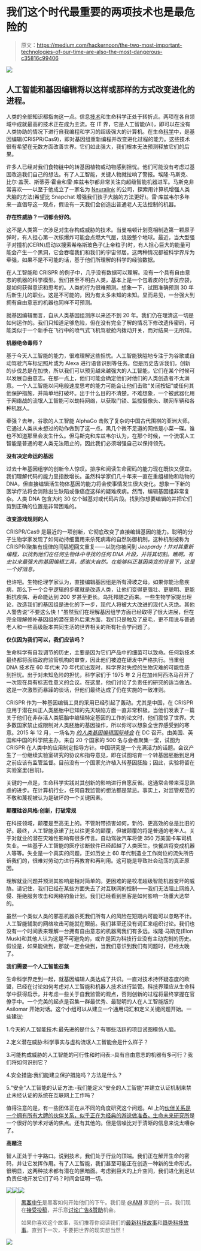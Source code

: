 # 我们这个时代最重要的两项技术也是最危险的

> 原文：<https://medium.com/hackernoon/the-two-most-important-technologies-of-our-time-are-also-the-most-dangerous-c35816c99406>

![](img/ff5441d656b45e878adfe3833f29cede.png)

## 人工智能和基因编辑将以这样或那样的方式改变进化的进程。

人类的全部知识都指向这一点。信息[技术](https://hackernoon.com/tagged/technologies)和生命科学正处于转折点。两项在各自领域中成就最高的技术正在成为主流。在 IT 界，它是人工智能(AI)，即可以在没有人类协助的情况下进行自我编程和学习的超级强大的计算机。在生命[科学](https://hackernoon.com/tagged/sciences)中，是基因编辑(CRISPR/Cas9)，即对基因组重新编程并改变进化过程的能力。这些技术很有希望在无数方面改善世界。它们如此强大，我们根本无法预测释放它们的后果。

许多人已经对我们食物链中的转基因植物或动物感到担忧。他们可能没有考虑过基因改造我们自己的想法。有了人工智能，关键人物就拉响了警报。埃隆·马斯克、比尔·盖茨、斯蒂芬·霍金和雷·库兹韦尔都非常关注向超级智能机器进军。马斯克非常喜欢——以至于他成立了一家名为 [Neuralink](https://www.neuralink.com/) 的公司，探索用计算机增强人类大脑的方法(希望比 Snapchat 增强我们孩子大脑的方法更好)。雷·库兹韦尔多年来一直倡导这一观点，假设有一天我们会创造出普通老人无法控制的机器。

**存在性威胁？一切都会好的。**

这不是人类第一次涉足对生存构成威胁的技术。当曼哈顿计划竞相制造第一颗原子弹时，有人担心第一次核爆炸可能会点燃大气层，烧毁整个地球。最近，当大型强子对撞机(CERN)启动以搜索希格斯玻色子(上帝粒子)时，有人担心巨大的能量可能会产生一个黑洞，它会吞噬我们和我们的宇宙邻居。这两种情况都被科学界斥为牵强，如果不是不可能的话，基于他们所理解的科学的经验数据。

在人工智能和 CRISPR 的例子中，几乎没有数据可以理解。没有一个具有自由意志的机器的科学模型。我们甚至不明白人类，基本上是一个包着皮的化学反应袋，是如何获得意识和思考的。人类的行为很难预测。想象一下，试图准确预测 30 年后新生儿的职业。这是不可能的，因为有太多未知的未知。显而易见，一台强大到拥有自由意志的机器也同样不可预测。

就基因编辑而言，自从人类基因组测序以来还不到 20 年。我们仍在理清这一切是如何运作的。我们只知道足够危险，但在没有完全了解的情况下修改遗传密码，可能类似于一个新手在飞行中的喷气式飞机驾驶舱内拨动开关，而对结果一无所知。

**机器绝命毒师？**

基于今天人工智能的能力，很难理解这些担忧。人工智能狭隘地专注于为谷歌或自动驾驶汽车标记照片或为 Alexa 进行语音识别等任务。但是历史告诉我们，创新的步伐总是在加快，所以我们可以预见越来越强大的人工智能，它们在某个时候可以发展自由意志。在那一点上，他们可能会确定他们对他们的人类创造者不太满意。一个人工智能以闪电般速度思考的能力可能会让他们击败“关闭按钮”或任何其他保护措施，并简单地打破坏。出于什么目的不清楚。不难想象，一个被武器化用于网络战的流氓人工智能可以劫持网络，以获取门锁、监控摄像头、联网车辆和各种机器人。

牵强？去年，谷歌的人工智能 AlphaGo 击败了复杂的中国古代围棋的亚洲大师。它通过人类从未想过的动作做到了这一点。黑几个微不足道的网络是小菜一碟。谁也不知道那里会发生什么。但马斯克和库兹韦尔认为，在那个时候，一个流氓人工智能是普通的老人类无法阻止的，因此我们必须增强自己以保持领先。

**没有决定命运的基因**

过去十年基因组学的创新令人惊叹。排序和阅读生命密码的能力现在既快又便宜。我们理解代码的能力呈指数增长。虽然科学家们几十年来一直在重组植物和动物的 DNA，但直接编辑活生物体基因的能力将会使事情发生很大变化。想象一下新的医学疗法将会消除出生缺陷或像癌症这样的疑难疾病。然而，编辑基因组非常复杂。人类 DNA 包含大约 30 亿个碱基对或代码片段。找到你想要编辑的并把它们剪到正确的位置是非常困难的。

**改变游戏规则的人**

CRISPR/Cas9 是最近的一项创新，它彻底改变了直接编辑基因的能力。聪明的分子生物学家发现了如何劫持细菌用来杀死病毒的自然防御机制，这种机制被称为 CRISPR(聚集有规律的间隔短回文重复——以防你被问到 *Jeopardy！并对其重新编程，以找到他们在任何生物体中寻找的任何 DNA 片段，并将其切割。瞧啊。有史以来最强大的基因编辑工具，感谢大自然。在能够纠正基因突变的背景下，这是一个好消息。*

也许吧。生物伦理学家认为，直接编辑基因组是所有滑坡之母。如果你能治愈疾病，那么下一个合乎逻辑的步骤就是改造人类，让他们变得更强壮、更聪明、更能抵抗疾病、寿命能达到 200 岁甚至更长。乌托邦随之而来。一些生物学家提出理论，改造我们的基因组是进化的下一步，现代人将被大大改进的现代人灭绝。其他人警告说“不要这么快！”虽然我们在理解基因组学方面已经取得了很大进展，但在完全理解修补基因组的潜在意外后果方面，我们只是触及了皮毛，更不用说与普通老人和一些高级版本共同生活的世界相关的所有社会学问题了。

**仅仅因为我们可以，我们应该吗？**

生命科学有自我调节的历史，主要是因为它们产品中的细菌可以致命。任何新技术最终都将面临政府监管机构的审查，因此他们被迫在研发中严格执行。当重组 DNA 技术在 60 年代末 70 年代初出现时，科学界对失控的生物灾难的可能性感到担忧。出于对未知危险的担忧，科学家们于 1975 年 2 月在加州阿西洛马召开了一次现在具有标志性意义的会议。在这里，他们讨论了负责任的研究的适当做法。这是一次激烈而暴躁的谈话，但他们最终达成了仍在实施的一致准则。

CRISPR 作为一种基因编辑工具的采用已经引起了轰动。尤其是中国，在 CRISPR 应用于潜在纠正人类胚胎中已知的先天缺陷方面一直非常积极。当他们发表了一篇关于他们在非存活人类胚胎中编辑特定基因的工作的论文时，他们震惊了世界。大多数国家禁止或限制对人类胚胎的基因操作，所以你可以想象全世界感受到的寒意。2015 年 12 月，一场名为 [*的人类基因编辑国际峰会*](http://nationalacademies.org/gene-editing/Gene-Edit-Summit/) 在 DC 召开。由美国、英国和中国的科学院主办，来自 20 个国家的 500 名与会者聚集一堂，试图为 CRISPR 在人类中的应用制定指导方针。中国研究是一个充满活力的话题。会议产生了一份继续实验室研究的协议和指导意见，即在试图培育一个转基因胚胎到足月之前应该有监管监督。目前没有一个国家允许植入转基因胚胎；因此，实验将留在实验室里(目前)。

关键的一点是，生命科学实践对其创新的影响进行自愿反省。这通常会带来深思熟虑的进步。在计算机行业，任何自我监管的想法都是禁忌。事实上，对监管规范的不敬和蔑视被认为是破坏的一个关键因素。

**颠覆硅谷风格:创新，打破常规**

在科技领域，颠覆是至高无上的。不管附带损害如何，新的、更高效的总是比旧的好。最终，人工智能承诺了比以往更多的颠覆，但被颠覆的将是普通的老年人。关于对就业的潜在灾难性影响有很多传言。自动驾驶汽车将使 350 万美国卡车司机失业。一些基于人工智能的医疗诊断软件已经超越了人类医生。快餐店将变成机器人等等。失业是一个真实的问题，正如历史上 60 年代制造业工作岗位的流失所告诉我们的，很难对劳动力进行再教育和再利用。这可能是导致社会动荡的真正原因。

理解就业问题并预测其影响是相对简单的。更困难的是校准超级智能机器变坏的威胁。请记住，我们已经在某些方面失去了对互联网的控制——我们无法阻止网络入侵、拒绝服务攻击和网络钓鱼计划。我们已经看到黑客是如何影响一场重大选举的。

虽然一个类似人类的邪恶机器杀死我们所有人的风险在短期内可能可以忽略不计。人工智能辅助的网络攻击可能就在眼前。我们甚至还没有词汇来组织讨论。我们也没有一个时间表来理解一台拥有自由意志的机器离我们有多远。埃隆·马斯克(Elon Musk)和其他人认为这是不可避免的，或许是因为科技行业没有主动克制的历史。假设是，如果能做到，那就一定会做到，当我们意识到我们有问题时，已经太晚了。

**我们需要一个人工智能召集**

生命科学界走到一起，就基因编辑人类达成了共识。一直对技术持怀疑态度的欧盟，已经在讨论如何考虑对人工智能和机器人技术进行监管。科技界理应从生命科学中获得启示，并考虑一些关于自我监管的观点，否则创新的过程将最终掌握在官僚手中。一个完美的起点是召集一群最优秀、最聪明的人在人工智能版的 Asilomar 开始对话。这个小组可以从建立一个通用词汇和定义关键问题开始。一些建议:

1.今天的人工智能技术:最先进的是什么？有哪些活跃的项目试图模仿人脑。

2.定义潜在威胁:科学事实与虚构流氓人工智能会是什么样子？

3.可能构成威胁的人工智能的可行性和时间表:-具有自由意志的机器有多可行？我们将如何识别它？

4.安全措施:我们能建立保护措施吗？方法是什么？

5.“安全”人工智能的认证方法:-我们能定义“安全的人工智能”并建立认证机制来禁止未经认证的系统在互联网上工作吗？

值得注意的是，有一些团体正在从不同的角度研究这个问题。AI 上的[伙伴关系是一个拥有所有大牌的伙伴关系，似乎正在为经典的游说做准备。](https://www.partnershiponai.org/)[生命未来研究所](https://futureoflife.org/)是一个很好的学术对话的焦点。还有其他的。但是信噪比对于清晰的信息来说太嘈杂了。

**高赌注**

智人正处于十字路口。说到技术，我们处于行业的顶端。我们正在解开生命的密码，并让它发挥作用。有了人工智能，我们甚至可能正在创造一种新的生命形式。很明显，这两种技术都有潜在的黑暗面。考虑到巨大的上升空间，我们进化到足以负责任地开发它们了吗？时间会证明一切。

[![](img/50ef4044ecd4e250b5d50f368b775d38.png)](http://bit.ly/HackernoonFB)[![](img/979d9a46439d5aebbdcdca574e21dc81.png)](https://goo.gl/k7XYbx)[![](img/2930ba6bd2c12218fdbbf7e02c8746ff.png)](https://goo.gl/4ofytp)

> [黑客中午](http://bit.ly/Hackernoon)是黑客如何开始他们的下午。我们是 [@AMI](http://bit.ly/atAMIatAMI) 家庭的一员。我们现在[接受投稿](http://bit.ly/hackernoonsubmission)，并乐意[讨论广告&赞助](mailto:partners@amipublications.com)机会。
> 
> 如果你喜欢这个故事，我们推荐你阅读我们的[最新科技故事](http://bit.ly/hackernoonlatestt)和[趋势科技故事](https://hackernoon.com/trending)。直到下一次，不要把世界的现实想当然！

![](img/be0ca55ba73a573dce11effb2ee80d56.png)